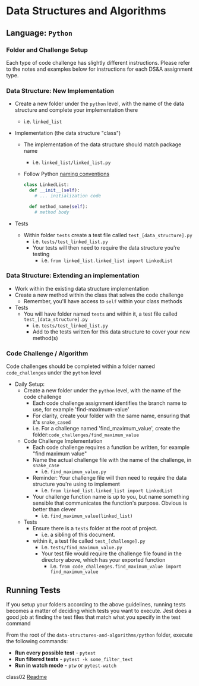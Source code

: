 # Data Structures and Algorithms

## Language: `Python`

### Folder and Challenge Setup

Each type of code challenge has slightly different instructions. Please refer to the notes and examples below for instructions for each DS&A assignment type.

### Data Structure: New Implementation

-   Create a new folder under the `python` level, with the name of the data structure and complete your implementation there
    -   i.e. `linked_list`
-   Implementation (the data structure "class")

    -   The implementation of the data structure should match package name
        -   i.e. `linked_list/linked_list.py`
    -   Follow Python [naming conventions](https://www.python.org/dev/peps/pep-0008/#naming-conventions)

        ```python
        class LinkedList:
          def __init__(self):
            # ... initialization code

          def method_name(self):
            # method body
        ```

-   Tests
    -   Within folder `tests` create a test file called `test_[data_structure].py`
        -   i.e. `tests/test_linked_list.py`
        -   Your tests will then need to require the data structure you're testing
            -   i.e. `from linked_list.linked_list import LinkedList`

### Data Structure: Extending an implementation

-   Work within the existing data structure implementation
-   Create a new method within the class that solves the code challenge
    -   Remember, you'll have access to `self` within your class methods
-   Tests
    -   You will have folder named `tests` and within it, a test file called `test_[data_structure].py`
        -   i.e. `tests/test_linked_list.py`
        -   Add to the tests written for this data structure to cover your new method(s)

### Code Challenge / Algorithm

Code challenges should be completed within a folder named `code_challenges` under the `python` level

-   Daily Setup:
    -   Create a new folder under the `python` level, with the name of the code challenge
        -   Each code challenge assignment identifies the branch name to use, for example 'find-maximum-value'
        -   For clarity, create your folder with the same name, ensuring that it's `snake_cased`
        -   i.e. For a challenge named 'find_maximum_value', create the folder:`code_challenges/find_maximum_value`
    -   Code Challenge Implementation
        -   Each code challenge requires a function be written, for example "find maximum value"
        -   Name the actual challenge file with the name of the challenge, in `snake_case`
            -   i.e. `find_maximum_value.py`
        -   Reminder: Your challenge file will then need to require the data structure you're using to implement
            -   i.e. `from linked_list.linked_list import LinkedList`
        -   Your challenge function name is up to you, but name something sensible that communicates the function's purpose. Obvious is better than clever
            -   i.e. `find_maximum_value(linked_list)`
    -   Tests
        -   Ensure there is a `tests` folder at the root of project.
            -   i.e. a sibling of this document.
        -   within it, a test file called `test_[challenge].py`
            -   i.e. `tests/find_maximum_value.py`
            -   Your test file would require the challenge file found in the directory above, which has your exported function
                -   i.e. `from code_challenges.find_maximum_value import find_maximum_value`

## Running Tests

If you setup your folders according to the above guidelines, running tests becomes a matter of deciding which tests you want to execute. Jest does a good job at finding the test files that match what you specify in the test command

From the root of the `data-structures-and-algorithms/python` folder, execute the following commands:

-   **Run every possible test** - `pytest`
-   **Run filtered tests** - `pytest -k some_filter_text`
-   **Run in watch mode** - `ptw` or `pytest-watch`

class02 [Readme](linked_list/README.md)
